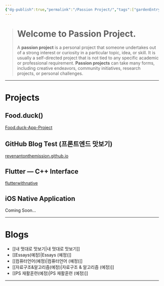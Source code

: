```yaml
---
{"dg-publish":true,"permalink":"/Passion Project/","tags":["gardenEntry"],"created":"2024-02-05T19:54:15.233+09:00","updated":"2024-02-13T22:16:32.107+09:00"}
---
```



>   # Welcome to Passion Project.
>   
>   A **passion project** is a personal project that someone undertakes out of a strong interest or curiosity in a particular topic, idea, or skill.  It is usually a self-directed project that is not tied to any specific academic or professional requirement.  **Passion projects** can take many forms, including creative endeavors, community initiatives, research projects, or personal challenges.
---

# Projects

## Food.duck()

[Food.duck-App-Project](https://github.com/JennaEscher/Food.duck-App-Project)

## GitHub Blog Test (프론트엔드 맛보기)

[revenantonthemission.github.io](https://github.com/revenantonthemission/revenantonthemission.github.io)

## Flutter — C++ Interface

[flutterwithnative](https://github.com/revenantonthemission/flutterwithnative)

## iOS Native Application

Coming Soon…

---
# Blogs
+ [[내 멋대로 맛보기\|내 멋대로 맛보기]]
+ [[Essays(예정)\|Essays (예정)]]
+ [[컴퓨터언어(예정)\|컴퓨터언어 (예정)]]
+ [[자료구조&알고리즘(예정)\|자료구조 & 알고리즘 (예정)]]
+ [[PS 재활훈련(예정)\|PS 재활훈련 (예정)]]
---
